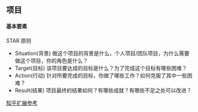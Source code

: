 ## 项目


#### 基本要素 
STAR 原则
- Situation(背景)
  做这个项目的背景是什么，个人项目/团队项目，为什么需要做这个项目，你的角色是什么？
- Target(目标)
  该项目要达成的目标是什么？为了完成这个目标有哪些困难？
- Action(行动) 
  针对所要完成的目标，你做了哪些工作？如何克服了其中一些困难？
- Result(结果)
  项目最终的结果如何？有哪些成就？有哪些不足之处可以改进？
  
[知乎扩展参考](https://www.zhihu.com/question/60591411/answer/182022130?utm_source=wechat_session&utm_medium=social&utm_oi=46507990450176)

